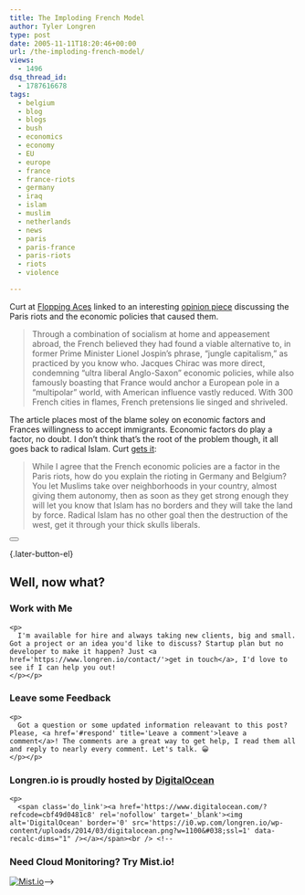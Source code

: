 ```yaml
---
title: The Imploding French Model
author: Tyler Longren
type: post
date: 2005-11-11T18:20:46+00:00
url: /the-imploding-french-model/
views:
  - 1496
dsq_thread_id:
  - 1787616678
tags:
  - belgium
  - blog
  - blogs
  - bush
  - economics
  - economy
  - EU
  - europe
  - france
  - france-riots
  - germany
  - iraq
  - islam
  - muslim
  - netherlands
  - news
  - paris
  - paris-france
  - paris-riots
  - riots
  - violence

---
```

Curt at [Flopping Aces][1] linked to an interesting [opinion piece][2] discussing the Paris riots and the economic policies that caused them.

> Through a combination of socialism at home and appeasement abroad, the French believed they had found a viable alternative to, in former Prime Minister Lionel Jospin&#8217;s phrase, &#8220;jungle capitalism,&#8221; as practiced by you know who. Jacques Chirac was more direct, condemning &#8220;ultra liberal Anglo-Saxon&#8221; economic policies, while also famously boasting that France would anchor a European pole in a &#8220;multipolar&#8221; world, with American influence vastly reduced. With 300 French cities in flames, French pretensions lie singed and shriveled.

<!--adsense-->

  
The article places most of the blame soley on economic factors and Frances willingness to accept immigrants. Economic factors do play a factor, no doubt. I don&#8217;t think that&#8217;s the root of the problem though, it all goes back to radical Islam. Curt [gets it][1]:

> While I agree that the French economic policies are a factor in the Paris riots, how do you explain the rioting in Germany and Belgium? You let Muslims take over neighborhoods in your country, almost giving them autonomy, then as soon as they get strong enough they will let you know that Islam has no borders and they will take the land by force. Radical Islam has no other goal then the destruction of the west, get it through your thick skulls liberals.

<!--adsense-->

<div class="wpulike wpulike-default " >
  <div class="wp_ulike_general_class wp_ulike_is_not_liked">
    <button type="button"
					aria-label="Like Button"
					data-ulike-id="2087"
					data-ulike-nonce="776a2dbfbf"
					data-ulike-type="likeThis"
					data-ulike-template="wpulike-default"
					data-ulike-display-likers="0"
					data-ulike-disable-pophover="0"
					class="wp_ulike_btn wp_ulike_put_image wp_likethis_2087"></button><span class="count-box"></span>
  </div>
</div>

[][3]{.later-button-el}

<div class='what-next'>
  <h2>
    Well, now what?
  </h2>
  
  <div class='hire'>
    <h3>
      Work with Me
    </h3>
    
    <p>
      I'm available for hire and always taking new clients, big and small. Got a project or an idea you'd like to discuss? Startup plan but no developer to make it happen? Just <a href='https://www.longren.io/contact/'>get in touch</a>, I'd love to see if I can help you out!
    </p></p>
  </div>
  
  <div class='hire'>
    <h3>
      Leave some Feedback
    </h3>
    
    <p>
      Got a question or some updated information releavant to this post? Please, <a href='#respond' title='Leave a comment'>leave a comment</a>! The comments are a great way to get help, I read them all and reply to nearly every comment. Let's talk. 😀
    </p></p>
  </div>
  
  <div class='now-what-bottom-ad'>
    <h3>
      Longren.io is proudly hosted by <a href='https://www.digitalocean.com/?refcode=cbf49d0481c8'>DigitalOcean</a>
    </h3>
    
    <p>
      <span class='do_link'><a href='https://www.digitalocean.com/?refcode=cbf49d0481c8' rel='nofollow' target='_blank'><img alt='DigitalOcean' border='0' src='https://i0.wp.com/longren.io/wp-content/uploads/2014/03/digitalocean.png?w=1100&#038;ssl=1' data-recalc-dims="1" /></a></span><br /> <!--

<h3>Need Cloud Monitoring? Try Mist.io!</h3>

<span class='do_link'><a href='http://mist.io/?ref=tyler' rel='nofollow' target='_blank'><img alt='Mist.io' border='0' src='https://i0.wp.com/longren.io/wp-content/uploads/2014/04/mistio.jpg?w=1100&#038;ssl=1' data-recalc-dims="1"></a></span>--></div> </div>

 [1]: http://www.floppingaces.net/2005/11/11/the-french-implosion/
 [2]: http://townhall.com/opinion/columns/monacharen/2005/11/11/175181.html
 [3]: #